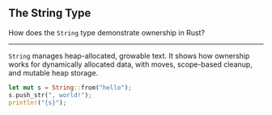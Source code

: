 ## The String Type

How does the `String` type demonstrate ownership in Rust?

---

`String` manages heap-allocated, growable text.
It shows how ownership works for dynamically allocated data, with moves, scope-based cleanup, and mutable heap storage.

```rust
let mut s = String::from("hello");
s.push_str(", world!");
println!("{s}");
```

